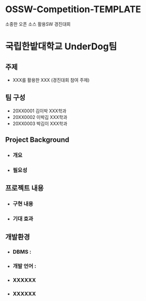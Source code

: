 # OSSW-Competition-TEMPLATE
소중한 오픈 소스 활용SW 경진대회 
# 국립한밭대학교 UnderDog팀

## 주제 
- XXX를 활용한 XXX (경진대회 참여 주제) 
  
## 팀 구성 
- 20XX0001 김이박 XXX학과
- 20XX0002 이박김 XXX학과
- 20XX0003 박김이 XXX학과

## Project Background
  - ### 개요
  - ### 필요성
    
## 프로젝트 내용
  - ### 구현 내용
  - ### 기대 효과

## 개발환경
  - ### DBMS :
  - ### 개발 언어 :
  - ### XXXXXX
  - ### XXXXXX
